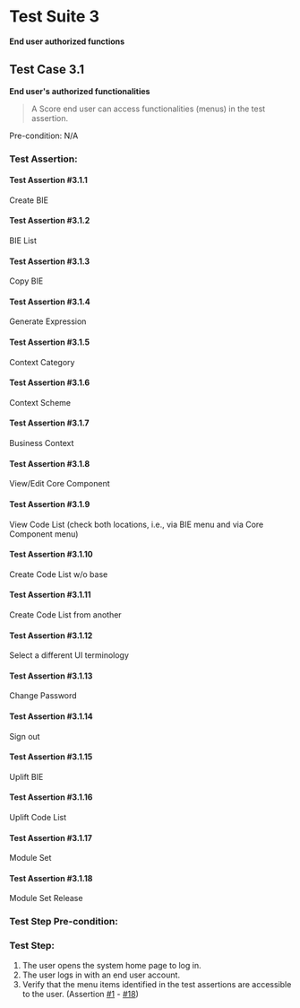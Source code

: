 # Test Suite 3

**End user authorized functions**


## Test Case 3.1

**End user's authorized functionalities**

> A Score end user can access functionalities (menus) in the test assertion.

Pre-condition: N/A


### Test Assertion:

#### Test Assertion #3.1.1
Create BIE

#### Test Assertion #3.1.2
BIE List

#### Test Assertion #3.1.3
Copy BIE

#### Test Assertion #3.1.4
Generate Expression

#### Test Assertion #3.1.5
Context Category

#### Test Assertion #3.1.6
Context Scheme

#### Test Assertion #3.1.7
Business Context

#### Test Assertion #3.1.8
View/Edit Core Component

#### Test Assertion #3.1.9
View Code List (check both locations, i.e., via BIE menu and via Core Component menu)

#### Test Assertion #3.1.10
Create Code List w/o base

#### Test Assertion #3.1.11
Create Code List from another

#### Test Assertion #3.1.12
Select a different UI terminology

#### Test Assertion #3.1.13
Change Password

#### Test Assertion #3.1.14
Sign out

#### Test Assertion #3.1.15
Uplift BIE

#### Test Assertion #3.1.16
Uplift Code List

#### Test Assertion #3.1.17
Module Set

#### Test Assertion #3.1.18
Module Set Release

### Test Step Pre-condition:



### Test Step:

1. The user opens the system home page to log in.
2. The user logs in with an end user account.
3. Verify that the menu items identified in the test assertions are accessible to the user. (Assertion [#1](#test-assertion-311) - [#18](#test-assertion-3118))